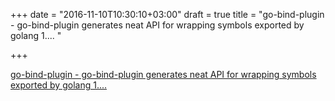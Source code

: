 +++
date = "2016-11-10T10:30:10+03:00"
draft = true
title = "go-bind-plugin - go-bind-plugin generates neat API for wrapping symbols exported by golang 1.... "

+++

<p><a href="https://t.co/8q1Y9hchuC">go-bind-plugin - go-bind-plugin generates neat API for wrapping symbols exported by golang 1.... </a></p>
